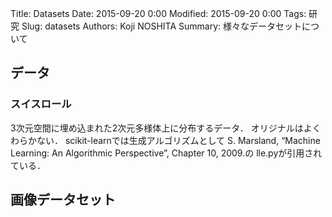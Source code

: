 Title: Datasets
Date: 2015-09-20 0:00
Modified: 2015-09-20 0:00
Tags: 研究
Slug: datasets
Authors: Koji NOSHITA
Summary: 様々なデータセットについて

## データ

### スイスロール
3次元空間に埋め込まれた2次元多様体上に分布するデータ．
オリジナルはよくわらかない．
scikit-learnでは生成アルゴリズムとして
S. Marsland, “Machine Learning: An Algorithmic Perspective”, Chapter 10, 2009.の
lle.pyが引用されている．

## 画像データセット



